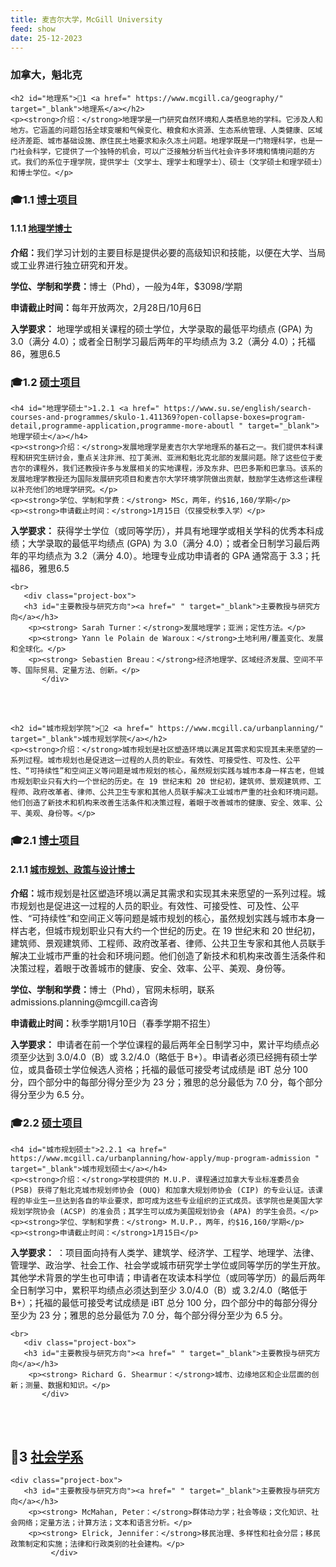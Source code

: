 ```yaml
---
title: 麦吉尔大学，McGill University
feed: show
date: 25-12-2023
---
```


<html lang="zh">
<head>
    <meta charset="UTF-8">
    <title> 麦吉尔大学，McGill University </title>
    <link rel="stylesheet" href="/assets/css/CSS.css">
</head>
<body>
    <h3>加拿大，魁北克</h3>

 
    <h2 id="地理系">🏫1 <a href=" https://www.mcgill.ca/geography/" target="_blank">地理系</a></h2>
    <p><strong>介绍：</strong>地理学是一门研究自然环境和人类栖息地的学科。它涉及人和地方。它涵盖的问题包括全球变暖和气候变化、粮食和水资源、生态系统管理、人类健康、区域经济差距、城市基础设施、原住民土地要求和永久冻土问题。地理学既是一门物理科学，也是一门社会科学，它提供了一个独特的机会，可以广泛接触分析当代社会许多环境和情境问题的方式。我们的系位于理学院，提供学士（文学士、理学士和理学士）、硕士（文学硕士和理学硕士）和博士学位。</p>

<h3 id="博士项目">🎓1.1 <a href=" https://www.mcgill.ca/gps/ " target="_blank">博士项目</a></h3>

  <h4 id="地理学博士">1.1.1 <a href=" https://www.mcgill.ca/geography/graduate/recruitment " target="_blank">地理学博士</a></h4>
    <p><strong>介绍：</strong>我们学习计划的主要目标是提供必要的高级知识和技能，以便在大学、当局或工业界进行独立研究和开发。</p>
    <p><strong>学位、学制和学费：</strong>博士（Phd），一般为4年，$3098/学期</p>
    <p><strong>申请截止时间：</strong>每年开放两次，2月28日/10月6日</p>
<p><strong>入学要求：</strong> 地理学或相关课程的硕士学位，大学录取的最低平均绩点 (GPA) 为 3.0（满分 4.0）；或者全日制学习最后两年的平均绩点为 3.2（满分 4.0）；托福86，雅思6.5</p>


<h3 id="硕士项目">🎓1.2 <a href=" " target="_blank">硕士项目</a></h3>

    <h4 id="地理学硕士">1.2.1 <a href=" https://www.su.se/english/search-courses-and-programmes/skulo-1.411369?open-collapse-boxes=program-detail,programme-application,programme-more-aboutl " target="_blank">地理学硕士</a></h4>
    <p><strong>介绍：</strong>发展地理学是麦吉尔大学地理系的基石之一。我们提供本科课程和研究生研讨会，重点关注非洲、拉丁美洲、亚洲和魁北克北部的发展问题。除了这些位于麦吉尔的课程外，我们还教授许多与发展相关的实地课程，涉及东非、巴巴多斯和巴拿马。该系的发展地理学教授还为国际发展研究项目和麦吉尔大学环境学院做出贡献，鼓励学生选修这些课程以补充他们的地理学研究。</p>
    <p><strong>学位、学制和学费：</strong> MSc，两年，约$16,160/学期</p>
    <p><strong>申请截止时间：</strong>1月15日（仅接受秋季入学）</p>
<p><strong>入学要求：</strong> 获得学士学位（或同等学历），并具有地理学或相关学科的优秀本科成绩；大学录取的最低平均绩点 (GPA) 为 3.0（满分 4.0）；或者全日制学习最后两年的平均绩点为 3.2（满分 4.0）。地理专业成功申请者的 GPA 通常高于 3.3；托福86，雅思6.5</p>


  
    <br>
       <div class="project-box">
       <h3 id="主要教授与研究方向"><a href=" " target="_blank">主要教授与研究方向</a></h3>
        <p><strong> Sarah Turner：</strong>发展地理学；亚洲；定性方法。</p>
        <p><strong> Yann le Polain de Waroux：</strong>土地利用/覆盖变化、发展和全球化。</p>
        <p><strong> Sebastien Breau：</strong>经济地理学、区域经济发展、空间不平等、国际贸易、定量方法、创新。</p>
           </div>
<br>
    <br>

    <h2 id="城市规划学院">🏫2 <a href=" https://www.mcgill.ca/urbanplanning/" target="_blank">城市规划学院</a></h2>
    <p><strong>介绍：</strong>城市规划是社区塑造环境以满足其需求和实现其未来愿望的一系列过程。城市规划也是促进这一过程的人员的职业。有效性、可接受性、可及性、公平性、“可持续性”和空间正义等问题是城市规划的核心，虽然规划实践与城市本身一样古老，但城市规划职业只有大约一个世纪的历史。在 19 世纪末和 20 世纪初，建筑师、景观建筑师、工程师、政府改革者、律师、公共卫生专家和其他人员联手解决工业城市严重的社会和环境问题。他们创造了新技术和机构来改善生活条件和决策过程，着眼于改善城市的健康、安全、效率、公平、美观、身份等。</p>

<h3 id="博士项目">🎓2.1 <a href=" https://www.mcgill.ca/gps/ " target="_blank">博士项目</a></h3>

  <h4 id="城市规划、政策与设计博士">2.1.1 <a href=" https://www.mcgill.ca/urbanplanning/programs/phd-urban-planning-policy-and-design " target="_blank">城市规划、政策与设计博士</a></h4>
    <p><strong>介绍：</strong>城市规划是社区塑造环境以满足其需求和实现其未来愿望的一系列过程。城市规划也是促进这一过程的人员的职业。有效性、可接受性、可及性、公平性、“可持续性”和空间正义等问题是城市规划的核心，虽然规划实践与城市本身一样古老，但城市规划职业只有大约一个世纪的历史。在 19 世纪末和 20 世纪初，建筑师、景观建筑师、工程师、政府改革者、律师、公共卫生专家和其他人员联手解决工业城市严重的社会和环境问题。他们创造了新技术和机构来改善生活条件和决策过程，着眼于改善城市的健康、安全、效率、公平、美观、身份等。</p>
    <p><strong>学位、学制和学费：</strong>博士（Phd），官网未标明，联系admissions.planning@mcgill.ca咨询</p>
    <p><strong>申请截止时间：</strong>秋季学期1月10日（春季学期不招生）</p>
<p><strong>入学要求：</strong> 申请者在前一个学位课程的最后两年全日制学习中，累计平均绩点必须至少达到 3.0/4.0（B）或 3.2/4.0（略低于 B+）。申请者必须已经拥有硕士学位，或具备硕士学位候选人资格；托福的最低可接受考试成绩是 iBT 总分 100 分，四个部分中的每部分得分至少为 23 分；雅思的总分最低为 7.0 分，每个部分得分至少为 6.5 分。</p>


<h3 id="硕士项目">🎓2.2 <a href=" " target="_blank">硕士项目</a></h3>

    <h4 id="城市规划硕士">2.2.1 <a href=" https://www.mcgill.ca/urbanplanning/how-apply/mup-program-admission " target="_blank">城市规划硕士</a></h4>
    <p><strong>介绍：</strong>学校提供的 M.U.P. 课程通过加拿大专业标准委员会 (PSB) 获得了魁北克城市规划师协会 (OUQ) 和加拿大规划师协会 (CIP) 的专业认证。该课程的毕业生一旦达到各自的毕业要求，即可成为这些专业组织的正式成员。该学院也是美国大学规划学院协会 (ACSP) 的准会员；其学生可以成为美国规划协会 (APA) 的学生会员。</p>
    <p><strong>学位、学制和学费：</strong> M.U.P.，两年，约$16,160/学期</p>
    <p><strong>申请截止时间：</strong>1月15日</p>
<p><strong>入学要求：</strong> ：项目面向持有人类学、建筑学、经济学、工程学、地理学、法律、管理学、政治学、社会工作、社会学或城市研究学士学位或同等学历的学生开放。其他学术背景的学生也可申请；申请者在攻读本科学位（或同等学历）的最后两年全日制学习中，累积平均绩点必须达到至少 3.0/4.0（B）或 3.2/4.0（略低于 B+）；托福的最低可接受考试成绩是 iBT 总分 100 分，四个部分中的每部分得分至少为 23 分；雅思的总分最低为 7.0 分，每个部分得分至少为 6.5 分。</p>
  
    <br>
       <div class="project-box">
       <h3 id="主要教授与研究方向"><a href=" " target="_blank">主要教授与研究方向</a></h3>
        <p><strong> Richard G. Shearmur：</strong>城市、边缘地区和企业层面的创新；测量、数据和知识。</p>
           </div>
<br>
    <br>


  <h2 id="社会学系">🏫3 <a href=" https://www.mcgill.ca/sociology/" target="_blank">社会学系</a></h2>
   
    <div class="project-box">
       <h3 id="主要教授与研究方向"><a href=" " target="_blank">主要教授与研究方向</a></h3>
        <p><strong> McMahan, Peter：</strong>群体动力学；社会等级；文化知识、社会网络；定量方法；计算方法；文本和语言分析。</p>
        <p><strong> Elrick, Jennifer：</strong>移民治理、多样性和社会分层；移民政策制定和实施；法律和行政类别的社会建构。</p>
             </div>
<br>
<br>


  </body>
</html>

